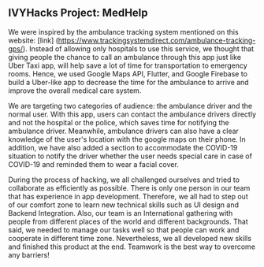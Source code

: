 ## IVYHacks Project: MedHelp

We were inspired by the ambulance tracking system mentioned on this website: [link] (https://www.trackingsystemdirect.com/ambulance-tracking-gps/). Instead of allowing only hospitals to use this service, we thought that giving people the chance to call an ambulance through this app just like Uber Taxi app, will help save a lot of time for transportation to emergency rooms. Hence, we used Google Maps API, Flutter, and Google Firebase to build a Uber-like app to decrease the time for the ambulance to arrive and improve the overall medical care system. 

We are targeting two categories of audience: the ambulance driver and the normal user. With this app, users can contact the ambulance drivers directly and not the hospital or the police, which saves time for notifying the ambulance driver. Meanwhile, ambulance drivers can also have a clear knowledge of the user's location with the google maps on their phone. In addition, we have also added a section to accommodate the COVID-19 situation to notify the driver whether the user needs special care in case of COVID-19 and reminded them to wear a facial cover. 

During the process of hacking, we all challenged ourselves and tried to collaborate as efficiently as possible. There is only one person in our team that has experience in app development. Therefore, we all had to step out of our comfort zone to learn new technical skills such as UI design and Backend Integration. Also, our team is an International gathering with people from different places of the world and different backgrounds. That said, we needed to manage our tasks well so that people can work and cooperate in different time zone. Nevertheless, we all developed new skills and finished this product at the end. Teamwork is the best way to overcome any barriers!
